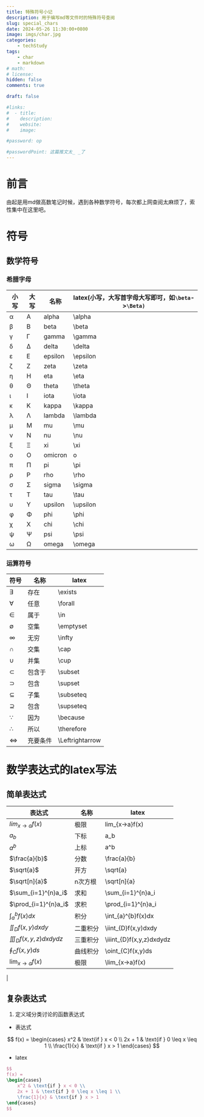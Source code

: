 ```yaml
---
title: 特殊符号小记
description: 用于编写md等文件时的特殊符号查阅
slug: special_chars
date: 2024-05-26 11:30:00+0800
image: imgs/char.jpg
categories:
    - techStudy
tags:
    - char
    - markdown
# math: 
# license: 
hidden: false
comments: true

draft: false

#links:
#  - title: 
#    description: 
#    website: 
#    image: 

#password: op

#passwordPoint: 这篇推文太_ _了
---
```


# 前言

由起是用md做高数笔记时候，遇到各种数学符号，每次都上网查阅太麻烦了，索性集中在这里吧。

# 符号

## 数学符号

### 希腊字母

| 小写 | 大写 | 名称 | latex(小写，大写首字母大写即可，如`\beta`->`\Beta)`|
| ---- | ---- | ---- | ---- |
| α | A | alpha | \alpha |
| β | B | beta | \beta |
| γ | Γ | gamma | \gamma |
| δ | Δ | delta | \delta |
| ε | E | epsilon | \epsilon |
| ζ | Z | zeta | \zeta |
| η | H | eta | \eta |
| θ | Θ | theta | \theta |
| ι | I | iota | \iota |
| κ | K | kappa | \kappa |
| λ | Λ | lambda | \lambda |
| μ | M | mu | \mu |
| ν | N | nu | \nu |
| ξ | Ξ | xi | \xi |
| ο | O | omicron | o |
| π | Π | pi | \pi |
| ρ | P | rho | \rho |
| σ | Σ | sigma | \sigma |
| τ | T | tau | \tau |
| υ | Y | upsilon | \upsilon |
| φ | Φ | phi | \phi |
| χ | X | chi | \chi |
| ψ | Ψ | psi | \psi |
| ω | Ω | omega | \omega |

### 运算符号

| 符号 | 名称 | latex |
| ---- | ---- | ---- |
| ∃ | 存在 | \exists |
| ∀ | 任意 | \forall |
| ∈ | 属于 | \in |
| ∅ | 空集 | \emptyset |
| ∞ | 无穷 | \infty |
| ∩ | 交集 | \cap |
| ∪ | 并集 | \cup |
| ⊂ | 包含于 | \subset |
| ⊃ | 包含 | \supset |
| ⊆ | 子集 | \subseteq |
| ⊇ | 包含 | \supseteq |
| ∵ | 因为 | \because |
| ∴ | 所以 | \therefore |
| ⇔ | 充要条件 | \Leftrightarrow | 

# 数学表达式的latex写法

## 简单表达式

| 表达式 | 名称 | latex |
| ---- | ---- | ---- |
| $lim_{x→a}f(x)$ | 极限 | lim_{x→a}f(x) |
| $a_b$ | 下标 | a_b |
| $a^b$ | 上标 | a^b |
| $\frac{a}{b}$ | 分数 | \frac{a}{b} |
| $\sqrt{a}$ | 开方 | \sqrt{a} |
| $\sqrt[n]{a}$ | n次方根 | \sqrt[n]{a} |
| $\sum_{i=1}^{n}a_i$ | 求和 | \sum_{i=1}^{n}a_i |
| $\prod_{i=1}^{n}a_i$ | 求积 | \prod_{i=1}^{n}a_i |
| $\int_{a}^{b}f(x)dx$ | 积分 | \int_{a}^{b}f(x)dx |
| $\iint_{D}f(x,y)dxdy$ | 二重积分 | \iint_{D}f(x,y)dxdy |
| $\iiint_{D}f(x,y,z)dxdydz$ | 三重积分 | \iiint_{D}f(x,y,z)dxdydz |
| $\oint_{C}f(x,y)ds$ | 曲线积分 | \oint_{C}f(x,y)ds |
| $\lim_{x→a}f(x)$ | 极限 | \lim_{x→a}f(x) |
|

## 复杂表达式

1. 定义域分类讨论的函数表达式

- 表达式

$$
f(x) = 
\begin{cases} 
    x^2 & \text{if } x < 0 \\
    2x + 1 & \text{if } 0 \leq x \leq 1 \\
    \frac{1}{x} & \text{if } x > 1
\end{cases}
$$

- latex

```latex
$$
f(x) = 
\begin{cases} 
    x^2 & \text{if } x < 0 \\
    2x + 1 & \text{if } 0 \leq x \leq 1 \\
    \frac{1}{x} & \text{if } x > 1
\end{cases}
$$
```








